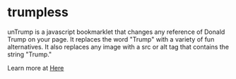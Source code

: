 # trumpless

unTrump is a javascript bookmarklet that changes any reference of Donald Trump on your page. It replaces the word "Trump" with a variety of fun alternatives. It also replaces any image with a src or alt tag that contains the string "Trump."

Learn more at <a href="http://www.tsciant.com/trumpless/">Here</a>
